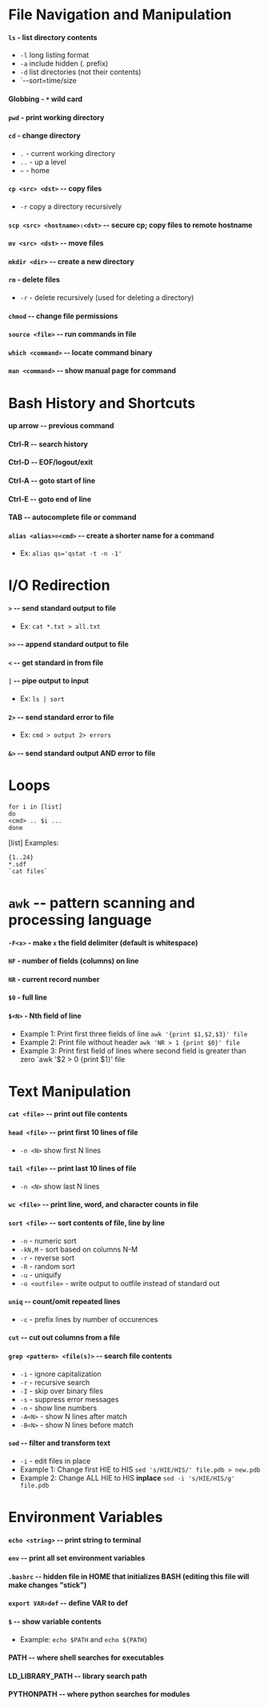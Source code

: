# File Navigation and Manipulation
#### `ls` - list directory contents
* `-l` long listing format
* `-a` include hidden (. prefix)
* `-d` list directories (not their contents)
* `--sort=time/size
#### Globbing - `*` wild  card
#### `pwd` - print working directory
#### `cd` - change directory
* `.` - current working directory
* `..` - up a level
* `~` - home
#### `cp <src> <dst>` -- copy files
* `-r` copy a directory recursively
#### `scp <src> <hostname>:<dst>` -- secure cp; copy files to remote hostname
#### `mv <src> <dst>` -- move files
#### `mkdir <dir>` -- create a new directory
#### `rm` - delete files
* `-r` - delete recursively (used for deleting a directory)
#### `chmod` -- change file permissions
#### `source <file>` -- run commands in file
#### `which <command>` -- locate command binary
#### `man <command>` -- show manual page for command


# Bash History and Shortcuts
#### up arrow -- previous command
#### Ctrl-R -- search history
#### Ctrl-D -- EOF/logout/exit
#### Ctrl-A -- goto start of line
#### Ctrl-E -- goto end of line
#### TAB -- autocomplete file or command
#### `alias <alias>=<cmd>` -- create a shorter name for a command
* Ex: `alias qs='qstat -t -n -1'`


# I/O Redirection
#### `>` -- send standard output to file
* Ex: `cat *.txt > all.txt`
#### `>>` -- append standard output to file
#### `<` -- get standard in from file
#### `|` -- pipe output to input
* Ex: `ls | sort`
#### `2>` -- send standard error to file
* Ex: `cmd > output 2> errors`
#### `&>` -- send standard output AND error to file


# Loops
    for i in [list]
    do
    <cmd> .. $i ...
    done

[list] Examples:

    {1..24}
    *.sdf
    `cat files`

# `awk` -- pattern scanning and processing language
#### `-F<x>` - make `x` the field delimiter (default is whitespace)
#### `NF` - number of fields (columns) on line
#### `NR` - current record number
#### `$0` - full line
#### `$<N>` - Nth field of line
* Example 1: Print first three fields of line  `awk '{print $1,$2,$3}' file`
* Example 2: Print file without header  `awk 'NR > 1 {print $0}' file`
* Example 3: Print first field of lines where second field is greater than zero `awk '$2 > 0 {print $1}' file

# Text Manipulation
#### `cat <file>` -- print out file contents
#### `head <file>` -- print first 10 lines of file
* `-n <N>` show first N lines
#### `tail <file>` -- print last 10 lines of file
* `-n <N>` show last N lines
#### `wc <file>` -- print line, word, and character counts in file
#### `sort <file>` -- sort contents of file, line by line
* `-n` - numeric sort
* `-kN,M` - sort based on columns N-M
* `-r` - reverse sort
* `-R` - random sort
* `-u` - uniquify 
* `-o <outfile>` - write output to outfile instead of standard out
#### `uniq` -- count/omit repeated lines
* `-c` - prefix lines by number of occurences
#### `cut` -- cut out columns from a file
#### `grep <pattern> <file(s)>` -- search file contents
* `-i` - ignore capitalization
* `-r` - recursive search
* `-I` - skip over binary files
* `-s` - suppress error messages
* `-n` - show line numbers
* `-A<N>` - show N lines after match
* `-B<N>` - show N lines before match
#### `sed` -- filter and transform text
* `-i` - edit files in place
* Example 1: Change first HIE to HIS `sed 's/HIE/HIS/' file.pdb > new.pdb`
* Example 2: Change ALL HIE to HIS **inplace** `sed -i 's/HIE/HIS/g' file.pdb`


# Environment Variables
#### `echo <string>` -- print string to terminal
#### `env` -- print all set environment variables
#### `.bashrc` -- hidden file in HOME that initializes BASH (editing this file will make changes "stick")
#### `export VAR=def` -- define VAR to def
#### `$` -- show variable contents
* Example: `echo $PATH` and `echo ${PATH}`
#### PATH -- where shell searches for executables
#### LD_LIBRARY_PATH -- library search path
#### PYTHONPATH -- where python searches for modules